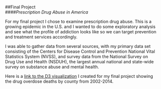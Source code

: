 ##Final Project  
####*Prescription Drug Abuse in America*  

For my final project I chose to examine prescription drug abuse.  This is a growing epidemic in the U.S. and I wanted to do some exploratory analysis and see what the profile of addiction looks like so we can target prevention and treatment services accordingly.  

I was able to gather data from several sources, with my primary data set consisting of the Centers for Disease Control and Prevention National Vital Statistics System (NVSS), and survey data from the National Survey on Drug Use and Health (NSDUH), the largest annual national and state-wide survey on substance abuse and mental health.  

Here is a [link to the D3 visualization](http://rawgit.com/jasonsyp/metis-datascience/master/projects/final/index.html) I created for my final project showing the drug overdose deaths by county from 2002-2014.  
